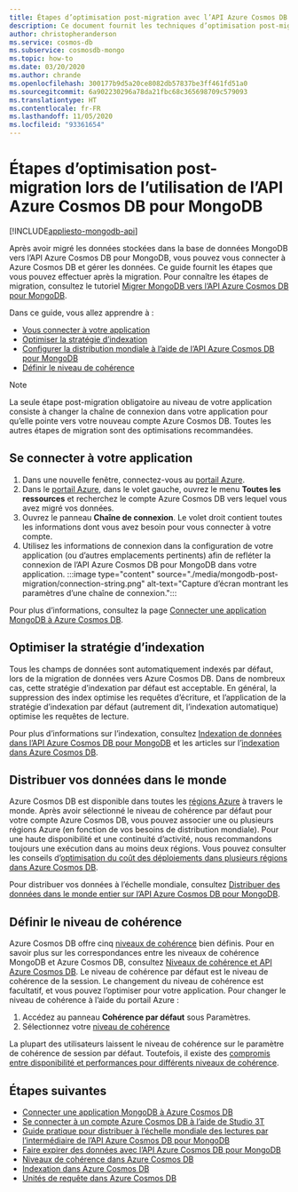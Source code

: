 ```yaml
---
title: Étapes d’optimisation post-migration avec l’API Azure Cosmos DB pour MongoDB
description: Ce document fournit les techniques d’optimisation post-migration de MongoDB vers l’API Azure Cosmos DB pour Mongo DB.
author: christopheranderson
ms.service: cosmos-db
ms.subservice: cosmosdb-mongo
ms.topic: how-to
ms.date: 03/20/2020
ms.author: chrande
ms.openlocfilehash: 300177b9d5a20ce8082db57837be3ff461fd51a0
ms.sourcegitcommit: 6a902230296a78da21fbc68c365698709c579093
ms.translationtype: HT
ms.contentlocale: fr-FR
ms.lasthandoff: 11/05/2020
ms.locfileid: "93361654"
---
```

# <a name="post-migration-optimization-steps-when-using-azure-cosmos-dbs-api-for-mongodb"></a>Étapes d’optimisation post-migration lors de l’utilisation de l’API Azure Cosmos DB pour MongoDB
[!INCLUDE[appliesto-mongodb-api](includes/appliesto-mongodb-api.md)]

Après avoir migré les données stockées dans la base de données MongoDB vers l’API Azure Cosmos DB pour MongoDB, vous pouvez vous connecter à Azure Cosmos DB et gérer les données. Ce guide fournit les étapes que vous pouvez effectuer après la migration. Pour connaître les étapes de migration, consultez le tutoriel [Migrer MongoDB vers l’API Azure Cosmos DB pour MongoDB](../dms/tutorial-mongodb-cosmos-db.md).

Dans ce guide, vous allez apprendre à :

- [Vous connecter à votre application](#connect-your-application)
- [Optimiser la stratégie d’indexation](#optimize-the-indexing-policy)
- [Configurer la distribution mondiale à l’aide de l’API Azure Cosmos DB pour MongoDB](#globally-distribute-your-data)
- [Définir le niveau de cohérence](#set-consistency-level)

> [!NOTE]
> La seule étape post-migration obligatoire au niveau de votre application consiste à changer la chaîne de connexion dans votre application pour qu’elle pointe vers votre nouveau compte Azure Cosmos DB. Toutes les autres étapes de migration sont des optimisations recommandées.
>

## <a name="connect-your-application"></a>Se connecter à votre application

1. Dans une nouvelle fenêtre, connectez-vous au [portail Azure](https://www.portal.azure.com/).
2. Dans le [portail Azure](https://www.portal.azure.com/), dans le volet gauche, ouvrez le menu **Toutes les ressources** et recherchez le compte Azure Cosmos DB vers lequel vous avez migré vos données.
3. Ouvrez le panneau **Chaîne de connexion**. Le volet droit contient toutes les informations dont vous avez besoin pour vous connecter à votre compte.
4. Utilisez les informations de connexion dans la configuration de votre application (ou d’autres emplacements pertinents) afin de refléter la connexion de l’API Azure Cosmos DB pour MongoDB dans votre application.
:::image type="content" source="./media/mongodb-post-migration/connection-string.png" alt-text="Capture d’écran montrant les paramètres d’une chaîne de connexion.":::

Pour plus d’informations, consultez la page [Connecter une application MongoDB à Azure Cosmos DB](connect-mongodb-account.md).

## <a name="optimize-the-indexing-policy"></a>Optimiser la stratégie d’indexation

Tous les champs de données sont automatiquement indexés par défaut, lors de la migration de données vers Azure Cosmos DB. Dans de nombreux cas, cette stratégie d’indexation par défaut est acceptable. En général, la suppression des index optimise les requêtes d’écriture, et l’application de la stratégie d’indexation par défaut (autrement dit, l’indexation automatique) optimise les requêtes de lecture.

Pour plus d’informations sur l’indexation, consultez [Indexation de données dans l’API Azure Cosmos DB pour MongoDB](mongodb-indexing.md) et les articles sur l’[indexation dans Azure Cosmos DB](index-overview.md).

## <a name="globally-distribute-your-data"></a>Distribuer vos données dans le monde

Azure Cosmos DB est disponible dans toutes les [régions Azure](https://azure.microsoft.com/regions/#services) à travers le monde. Après avoir sélectionné le niveau de cohérence par défaut pour votre compte Azure Cosmos DB, vous pouvez associer une ou plusieurs régions Azure (en fonction de vos besoins de distribution mondiale). Pour une haute disponibilité et une continuité d’activité, nous recommandons toujours une exécution dans au moins deux régions. Vous pouvez consulter les conseils d’[optimisation du coût des déploiements dans plusieurs régions dans Azure Cosmos DB](optimize-cost-regions.md).

Pour distribuer vos données à l’échelle mondiale, consultez [Distribuer des données dans le monde entier sur l’API Azure Cosmos DB pour MongoDB](tutorial-global-distribution-mongodb.md).

## <a name="set-consistency-level"></a>Définir le niveau de cohérence

Azure Cosmos DB offre cinq [niveaux de cohérence](consistency-levels.md) bien définis. Pour en savoir plus sur les correspondances entre les niveaux de cohérence MongoDB et Azure Cosmos DB, consultez [Niveaux de cohérence et API Azure Cosmos DB](./consistency-levels.md). Le niveau de cohérence par défaut est le niveau de cohérence de la session. Le changement du niveau de cohérence est facultatif, et vous pouvez l’optimiser pour votre application. Pour changer le niveau de cohérence à l’aide du portail Azure :

1. Accédez au panneau **Cohérence par défaut** sous Paramètres.
2. Sélectionnez votre [niveau de cohérence](consistency-levels.md)

La plupart des utilisateurs laissent le niveau de cohérence sur le paramètre de cohérence de session par défaut. Toutefois, il existe des [compromis entre disponibilité et performances pour différents niveaux de cohérence](./consistency-levels.md).

## <a name="next-steps"></a>Étapes suivantes

* [Connecter une application MongoDB à Azure Cosmos DB](connect-mongodb-account.md)
* [Se connecter à un compte Azure Cosmos DB à l’aide de Studio 3T](mongodb-mongochef.md)
* [Guide pratique pour distribuer à l’échelle mondiale des lectures par l’intermédiaire de l’API Azure Cosmos DB pour MongoDB](mongodb-readpreference.md)
* [Faire expirer des données avec l’API Azure Cosmos DB pour MongoDB](mongodb-time-to-live.md)
* [Niveaux de cohérence dans Azure Cosmos DB](consistency-levels.md)
* [Indexation dans Azure Cosmos DB](index-overview.md)
* [Unités de requête dans Azure Cosmos DB](request-units.md)